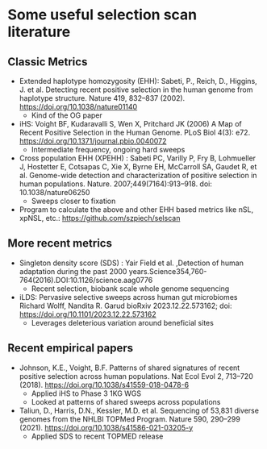 # Some useful selection scan literature

## Classic Metrics
- Extended haplotype homozygosity (EHH):  Sabeti, P., Reich, D., Higgins, J. et al. Detecting recent positive selection in the human genome from haplotype structure. Nature 419, 832–837 (2002).
   https://doi.org/10.1038/nature01140
    - Kind of the OG paper
- iHS:  Voight BF, Kudaravalli S, Wen X, Pritchard JK (2006) A Map of Recent Positive Selection in the Human Genome. PLoS Biol 4(3): e72. https://doi.org/10.1371/journal.pbio.0040072
    - Intermediate frequency, ongoing hard sweeps 
- Cross population EHH (XPEHH) : Sabeti PC, Varilly P, Fry B, Lohmueller J, Hostetter E, Cotsapas C, Xie X, Byrne EH, McCarroll SA, Gaudet R, et al. Genome-wide detection and characterization of positive selection in human populations.
  Nature. 2007;449(7164):913–918. doi: 10.1038/nature06250
    - Sweeps closer to fixation
- Program to calculate the above and other EHH based metrics like nSL, xpNSL, etc.: https://github.com/szpiech/selscan

## More recent metrics 
- Singleton density score (SDS) : Yair Field et al. ,Detection of human adaptation during the past 2000 years.Science354,760-764(2016).DOI:10.1126/science.aag0776
    - Recent selection, biobank scale whole genome sequencing
- iLDS: Pervasive selective sweeps across human gut microbiomes Richard Wolff, Nandita R. Garud bioRxiv 2023.12.22.573162; doi: https://doi.org/10.1101/2023.12.22.573162
    - Leverages deleterious variation around beneficial sites

## Recent empirical papers
- Johnson, K.E., Voight, B.F. Patterns of shared signatures of recent positive selection across human populations. Nat Ecol Evol 2, 713–720 (2018). https://doi.org/10.1038/s41559-018-0478-6
    - Applied iHS to Phase 3 1KG WGS
    - Looked at patterns of shared sweeps across populations
- Taliun, D., Harris, D.N., Kessler, M.D. et al. Sequencing of 53,831 diverse genomes from the NHLBI TOPMed Program. Nature 590, 290–299 (2021). https://doi.org/10.1038/s41586-021-03205-y
    - Applied SDS to recent TOPMED release 
